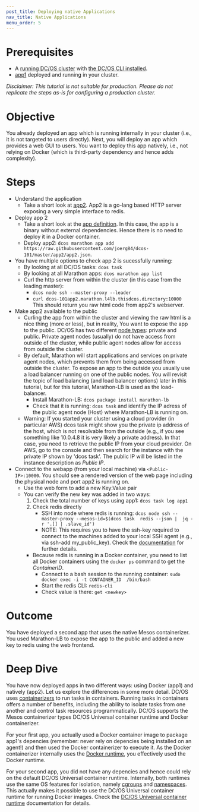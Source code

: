 ```yaml
---
post_title: Deploying native Applications
nav_title: Native Applications
menu_order: 5
---
```


# Prerequisites
* A [running DC/OS cluster](/docs/1.10/tutorials/dcos-101/cli/) with [the DC/OS CLI installed](/docs/1.10/tutorials/dcos-101/cli/).
* [app1](/docs/1.10/tutorials/dcos-101/app1/) deployed and running in your cluster.

*Disclaimer: This tutorial is not suitable for production. Please do not replicate the steps as-is for configuring a production cluster.*

# Objective
You already deployed an app which is running internally in your cluster (i.e., it is not targeted to users directly). Next, you will deploy an app which provides a web GUI to users.
You want to deploy this app natively, i.e., not relying on Docker (which is third-party dependency and hence adds complexity).


# Steps
  * Understand the application
    * Take a short look at [app2](https://github.com/joerg84/dcos-101/blob/master/app2/app2.go). App2 is a go-lang based HTTP server exposing a very simple interface to redis.
  * Deploy app 2
    * Take a short look at the [app definition](https://raw.githubusercontent.com/joerg84/dcos-101/master/app2/app2.json). In this case, the app is a binary without external dependencies.
    Hence there is no need to deploy it in a Docker container.
    * Deploy app2: `dcos marathon app add https://raw.githubusercontent.com/joerg84/dcos-101/master/app2/app2.json`.
  * You have multiple options to check app 2 is sucessfully running:
    * By looking at all DC/OS tasks: `dcos task`
    * By looking at all Marathon apps: `dcos marathon app list`
    * Curl the http server from within the cluster (in this case from the leading master):
       * `dcos node ssh --master-proxy --leader`
       * `curl dcos-101app2.marathon.l4lb.thisdcos.directory:10000`
       This should return you raw html code from app2's webserver.
  * Make app2 available to the public
    * Curling the app from within the cluster and viewing the raw html is a nice thing (more or less), but in reality, You want to expose the app to the public. DC/OS has two different [node types](https://docs.mesosphere.com/1.10/overview/concepts/#dcos-agent-node): private and public. Private agent nodes (usually) do not have access from outside of the cluster, while public agent nodes allow for access from outside the cluster.
    * By default, Marathon will start applications and services on private agent nodes, which prevents them from being accessed from outside the cluster. To expose an app to the outside you usually use a load balancer running on one of the public nodes. You will revisit the topic of load balancing (and load balancer options) later in this tutorial, but for this tutorial, Marathon-LB is used as the load-balancer.
      * Install Marathon-LB: `dcos package install marathon-lb`
      * Check that it is running: `dcos task` and identify the IP adress of the public agent node (Host) where Marathon-LB is running on.
     * Warning: If you started your cluster using a cloud provider (in particular AWS) dcos task might show you the private ip address of the host, which is not resolvable from the outside (e.g., if you see something like 10.0.4.8 it is very likely a private address).
          In that case, you need to retrieve the public IP from your cloud provider. On AWS, go to the console and then search for the instance with the private IP shown by 'dcos task'. The public IP will be listed in the instance description as *Public IP*.
   * Connect to the webapp (from your local machine) via `<Public-IP>:10000`. You should see a rendered version of the web page including the physical node and port app2 is running on.
     * Use the web form to add a new Key:Value pair
     * You can verify the new key was added in two ways:
       1. Check the total number of keys using app1: `dcos task log app1`
       2. Check redis directly
          * SSH into node where redis is running: `dcos node ssh --master-proxy --mesos-id=$(dcos task  redis --json |  jq -r '.[] | .slave_id')`
          * NOTE: This requires you to have the ssh-key required to connect to the machines added to your local SSH agent (e.g., via ssh-add my_public_key). Check the [documentation](/docs/1.10/administering-clusters/sshcluster/) for further details.
       * Because redis is running in a Docker container, you need to list all Docker containers using the `docker ps` command to get the *ContainerID*.
         * Connect to a bash session to the running container: `sudo docker exec -i -t CONTAINER_ID  /bin/bash`
         * Start the redis CLI: `redis-cli`
         * Check value is there: `get <newkey>`

# Outcome
 You have deployed a second app that uses the native Mesos containerizer. You used Marathon-LB to expose the app to the public and added a new key to redis using the web frontend.

# Deep Dive
You have now deployed apps in two different ways: using Docker (app1) and natively (app2).
Let us explore the differences in some more detail.
DC/OS uses [containerizers](/docs/1.10/deploying-services/containerizers/) to run tasks in containers. Running tasks in containers offers a number of benefits, including the ability to isolate tasks from one another and control task resources programmatically. DC/OS supports the Mesos containerizer types DC/OS Universal container runtime and Docker containerizer.

For your first app, you actually used a Docker container image to package app1's depencies (remember: never rely on depencies being installed on an agent!) and then used the Docker containerizer to execute it. As the Docker containerizer internally uses the [Docker runtime](https://docs.docker.com/engine/userguide/intro/), you effectively used the Docker runtime.

For your second app, you did not have any depencies and hence could rely on the default DC/OS Universal container runtime. Internally, both runtimes use the same OS features for isolation, namely [cgroups](https://en.wikipedia.org/wiki/Cgroups) and [namespaces](https://en.wikipedia.org/wiki/Linux_namespaces).
This actually makes it possible to use the DC/OS Universal container runtime for running Docker images. Check the [DC/OS Universal container runtime](/docs/1.10/deploying-services/containerizers/) documentation for details.
